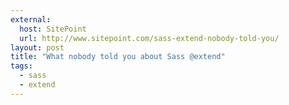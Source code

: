 ```yaml
---
external: 
  host: SitePoint
  url: http://www.sitepoint.com/sass-extend-nobody-told-you/
layout: post
title: "What nobody told you about Sass @extend"
tags:
  - sass
  - extend
---
```

